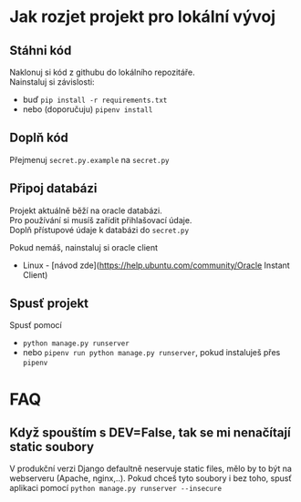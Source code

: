 # Jak rozjet projekt pro lokální vývoj

## Stáhni kód
Naklonuj si kód z githubu do lokálního repozitáře.  
Nainstaluj si závislosti:  
  - buď `pip install -r requirements.txt`
  - nebo (doporučuju) `pipenv install`

## Doplň kód
Přejmenuj `secret.py.example` na `secret.py`

## Připoj databázi
Projekt aktuálně běží na oracle databázi.  
Pro používání si musíš zařídit přihlašovací údaje.  
Doplň přístupové údaje k databázi do `secret.py`  

Pokud nemáš, nainstaluj si oracle client  
  - Linux - [návod zde](https://help.ubuntu.com/community/Oracle Instant Client)


## Spusť projekt
Spusť pomocí
  - `python manage.py runserver`
  - nebo `pipenv run python manage.py runserver`, pokud instaluješ přes `pipenv`


# FAQ

## Když spouštím s DEV=False, tak se mi nenačítají static soubory
V produkční verzi Django defaultně neservuje static files, mělo by to být na webserveru (Apache, nginx,..).
Pokud chceš tyto soubory i bez toho, spusť aplikaci pomocí `python manage.py runserver --insecure`
